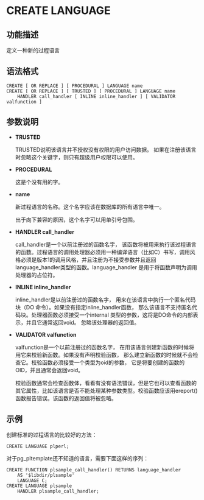 # CREATE LANGUAGE<a name="ZH-CN_TOPIC_0000001080607732"></a>

## 功能描述<a name="section113331284191"></a>

定义一种新的过程语言

## 语法格式<a name="section122664751912"></a>

```
CREATE [ OR REPLACE ] [ PROCEDURAL ] LANGUAGE name
CREATE [ OR REPLACE ] [ TRUSTED ] [ PROCEDURAL ] LANGUAGE name
    HANDLER call_handler [ INLINE inline_handler ] [ VALIDATOR valfunction ]
```

## 参数说明<a name="section48568352146"></a>

-   **TRUSTED**

    TRUSTED说明该语言并不授权没有权限的用户访问数据。 如果在注册该语言时忽略这个关键字，则只有超级用户权限可以使用。

-   **PROCEDURAL**

    这是个没有用的字。

-   **name**

    新过程语言的名称。这个名字应该在数据库的所有语言中唯一。

    出于向下兼容的原因，这个名字可以用单引号包围。

-   **HANDLER call\_handler**

    call\_handler是一个以前注册过的函数名字， 该函数将被用来执行该过程语言的函数。过程语言的调用处理器必须用一种编译语言（比如C）书写，调用风格必须是版本1的调用风格，并且注册为不接受参数并且返回 language\_handler类型的函数。language\_handler 是用于将函数声明为调用处理器的占位符。

-   **INLINE inline\_handler**

    inline\_handler是以前注册过的函数名字， 用来在该语言中执行一个匿名代码块（DO 命令）。如果没有指定inline\_handler函数， 那么该语言不支持匿名代码块。处理器函数必须接受一个internal 类型的参数，这将是DO命令的内部表示，并且它通常返回void。 忽略该处理器的返回值。

-   **VALIDATOR valfunction**

    valfunction是一个以前注册过的函数名字， 在用该语言创建新函数的时候将用它来校验新函数。如果没有声明校验函数， 那么建立新函数的时候就不会检查它。校验函数必须接受一个类型为oid的参数， 它是将要创建的函数的OID，并且通常会返回void。

    校验函数通常会检查函数体，看看有没有语法错误，但是它也可以查看函数的其它属性，比如该语言是否不能处理某种参数类型。校验函数应该用ereport\(\) 函数报告错误。该函数的返回值将被忽略。


## 示例<a name="section95851353171318"></a>

创建标准的过程语言的比较好的方法：

```
CREATE LANGUAGE plperl;
```

对于pg\_pltemplate还不知道的语言，需要下面这样的序列：

```
CREATE FUNCTION plsample_call_handler() RETURNS language_handler
    AS '$libdir/plsample'
    LANGUAGE C;
CREATE LANGUAGE plsample
    HANDLER plsample_call_handler;
```

